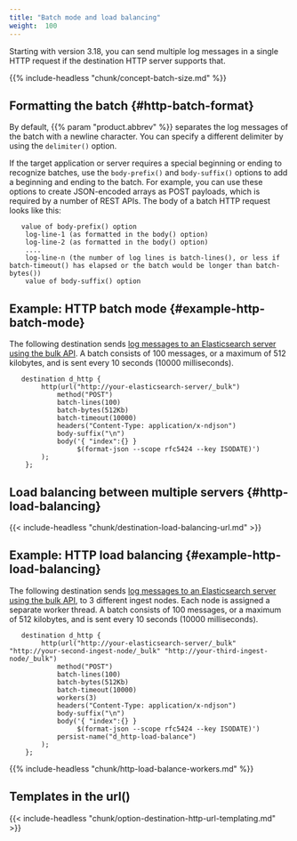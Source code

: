 ```yaml
---
title: "Batch mode and load balancing"
weight:  100
---
```

<!-- DISCLAIMER: This file is based on the syslog-ng Open Source Edition documentation https://github.com/balabit/syslog-ng-ose-guides/commit/2f4a52ee61d1ea9ad27cb4f3168b95408fddfdf2 and is used under the terms of The syslog-ng Open Source Edition Documentation License. The file has been modified by Axoflow. -->

Starting with version 3.18, you can send multiple log messages in a single HTTP request if the destination HTTP server supports that.

{{% include-headless "chunk/concept-batch-size.md" %}}


## Formatting the batch {#http-batch-format}

By default, {{% param "product.abbrev" %}} separates the log messages of the batch with a newline character. You can specify a different delimiter by using the `delimiter()` option.

If the target application or server requires a special beginning or ending to recognize batches, use the `body-prefix()` and `body-suffix()` options to add a beginning and ending to the batch. For example, you can use these options to create JSON-encoded arrays as POST payloads, which is required by a number of REST APIs. The body of a batch HTTP request looks like this:

```shell
   value of body-prefix() option
    log-line-1 (as formatted in the body() option)
    log-line-2 (as formatted in the body() option)
    ....
    log-line-n (the number of log lines is batch-lines(), or less if batch-timeout() has elapsed or the batch would be longer than batch-bytes())
    value of body-suffix() option
```


## Example: HTTP batch mode {#example-http-batch-mode}

The following destination sends [log messages to an Elasticsearch server using the bulk API](https://www.elastic.co/guide/en/elasticsearch/reference/current/docs-bulk.html). A batch consists of 100 messages, or a maximum of 512 kilobytes, and is sent every 10 seconds (10000 milliseconds).

```shell
   destination d_http {
        http(url("http://your-elasticsearch-server/_bulk")
            method("POST")
            batch-lines(100)
            batch-bytes(512Kb)
            batch-timeout(10000)
            headers("Content-Type: application/x-ndjson")
            body-suffix("\n")
            body('{ "index":{} }
                 $(format-json --scope rfc5424 --key ISODATE)')
        );
    };
```




## Load balancing between multiple servers {#http-load-balancing}

{{< include-headless "chunk/destination-load-balancing-url.md" >}}


## Example: HTTP load balancing {#example-http-load-balancing}

The following destination sends [log messages to an Elasticsearch server using the bulk API](https://www.elastic.co/guide/en/elasticsearch/reference/current/docs-bulk.html), to 3 different ingest nodes. Each node is assigned a separate worker thread. A batch consists of 100 messages, or a maximum of 512 kilobytes, and is sent every 10 seconds (10000 milliseconds).

```shell
   destination d_http {
        http(url("http://your-elasticsearch-server/_bulk" "http://your-second-ingest-node/_bulk" "http://your-third-ingest-node/_bulk")
            method("POST")
            batch-lines(100)
            batch-bytes(512Kb)
            batch-timeout(10000)
            workers(3)
            headers("Content-Type: application/x-ndjson")
            body-suffix("\n")
            body('{ "index":{} }
                 $(format-json --scope rfc5424 --key ISODATE)')
            persist-name("d_http-load-balance")
        );
    };
```

{{% include-headless "chunk/http-load-balance-workers.md" %}}

## Templates in the url()

{{< include-headless "chunk/option-destination-http-url-templating.md" >}}
